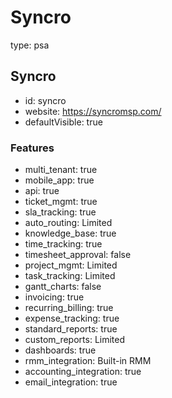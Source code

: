# Syncro
type: psa

## Syncro
- id: syncro
- website: https://syncromsp.com/
- defaultVisible: true

### Features
- multi_tenant: true
- mobile_app: true
- api: true
- ticket_mgmt: true
- sla_tracking: true
- auto_routing: Limited
- knowledge_base: true
- time_tracking: true
- timesheet_approval: false
- project_mgmt: Limited
- task_tracking: Limited
- gantt_charts: false
- invoicing: true
- recurring_billing: true
- expense_tracking: true
- standard_reports: true
- custom_reports: Limited
- dashboards: true
- rmm_integration: Built-in RMM
- accounting_integration: true
- email_integration: true 